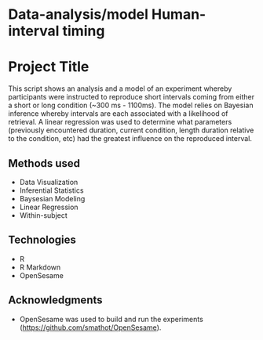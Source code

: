 # Data-analysis/model Human-interval timing

# Project Title

This script shows an analysis and a model of an experiment whereby participants were instructed to reproduce short intervals coming from either a short or long condition (~300 ms - 1100ms). The model relies on Bayesian inference whereby intervals are each associated with a likelihood of retrieval. A linear regression was used to determine what parameters (previously encountered duration, current condition, length duration relative to the condition, etc) had the greatest influence on the reproduced interval. 


## Methods used

* Data Visualization
* Inferential Statistics
* Baysesian Modeling
* Linear Regression
* Within-subject

## Technologies

* R
* R Markdown
* OpenSesame

## Acknowledgments

* OpenSesame was used to build and run the experiments (https://github.com/smathot/OpenSesame).


